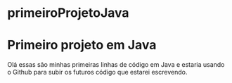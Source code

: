 # primeiroProjetoJava
<h1> Primeiro projeto em Java </h1>
<p>Olá essas são minhas primeiras linhas de código em Java e estaria usando o Github para subir os futuros código que estarei escrevendo.</p>
